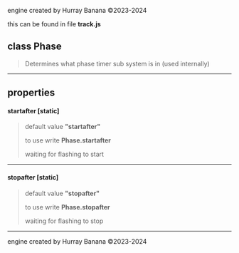engine created by Hurray Banana &copy;2023-2024

this can be found in file **track.js**
## class Phase
> Determines what phase timer sub system is in (used internally)
> 
> 

---

## properties
####  startafter [static]
> default value **"startafter"**
> 
> to use write **Phase.startafter**
> 
> waiting for flashing to start
> 
> 

---

####  stopafter [static]
> default value **"stopafter"**
> 
> to use write **Phase.stopafter**
> 
> waiting for flashing to stop
> 
> 

---

engine created by Hurray Banana &copy;2023-2024
